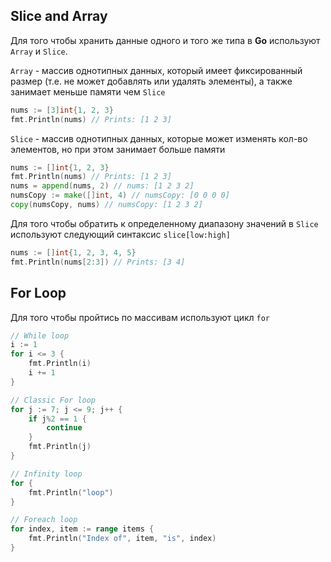 ## Slice and Array

Для того чтобы хранить данные одного и того же типа в **Go** используют `Array` и `Slice`.

`Array` - массив однотипных данных, который имеет фиксированный размер (т.е. не может добавлять или удалять элементы), а также занимает меньше памяти чем `Slice`

```go
nums := [3]int{1, 2, 3}
fmt.Println(nums) // Prints: [1 2 3]
```

`Slice` - массив однотипных данных, которые может изменять кол-во элементов, но при этом занимает больше памяти

```go
nums := []int{1, 2, 3}
fmt.Println(nums) // Prints: [1 2 3]
nums = append(nums, 2) // nums: [1 2 3 2]
numsCopy := make([]int, 4) // numsCopy: [0 0 0 0]
copy(numsCopy, nums) // numsCopy: [1 2 3 2]
```

Для того чтобы обратить к определенному диапазону значений в `Slice` используют следующий синтаксис `slice[low:high]`

```go
nums := []int{1, 2, 3, 4, 5}
fmt.Println(nums[2:3]) // Prints: [3 4]
```

## For Loop

Для того чтобы пройтись по массивам используют цикл `for`

```go
// While loop
i := 1
for i <= 3 {
	fmt.Println(i)
	i += 1
}

// Classic For loop
for j := 7; j <= 9; j++ {
	if j%2 == 1 {
		continue
	}
	fmt.Println(j)
}

// Infinity loop
for {
	fmt.Println("loop")
}

// Foreach loop
for index, item := range items {
	fmt.Println("Index of", item, "is", index)
}
```
